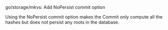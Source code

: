 go/storage/mkvs: Add NoPersist commit option

Using the NoPersist commit option makes the Commit only compute all the
hashes but does not persist any roots in the database.
